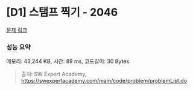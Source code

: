 # [D1] 스탬프 찍기 - 2046 

[문제 링크](https://swexpertacademy.com/main/code/problem/problemDetail.do?contestProbId=AV5QKdT6AyYDFAUq) 

### 성능 요약

메모리: 43,244 KB, 시간: 89 ms, 코드길이: 30 Bytes



> 출처: SW Expert Academy, https://swexpertacademy.com/main/code/problem/problemList.do